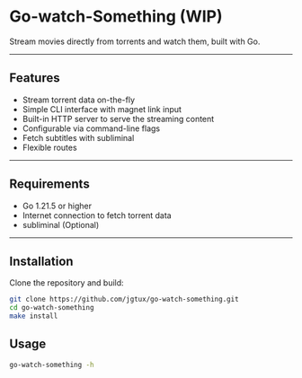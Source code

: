# Go-watch-Something (WIP)

Stream movies directly from torrents and watch them, built with Go.

---

## Features

- Stream torrent data on-the-fly
- Simple CLI interface with magnet link input
- Built-in HTTP server to serve the streaming content
- Configurable via command-line flags
- Fetch subtitles with subliminal 
- Flexible routes

---

## Requirements

- Go 1.21.5 or higher
- Internet connection to fetch torrent data
- subliminal (Optional)

---

## Installation

Clone the repository and build:

```bash
git clone https://github.com/jgtux/go-watch-something.git
cd go-watch-something
make install
```

## Usage

```bash
go-watch-something -h
```
